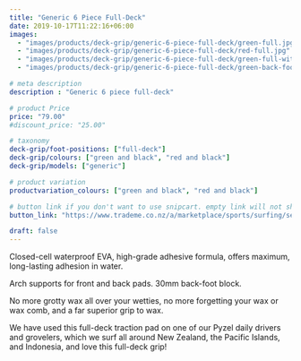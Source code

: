```yaml
---
title: "Generic 6 Piece Full-Deck"
date: 2019-10-17T11:22:16+06:00
images: 
  - "images/products/deck-grip/generic-6-piece-full-deck/green-full.jpg"
  - "images/products/deck-grip/generic-6-piece-full-deck/red-full.jpg"
  - "images/products/deck-grip/generic-6-piece-full-deck/green-full-with-measurements.jpg"
  - "images/products/deck-grip/generic-6-piece-full-deck/green-back-foot.jpg"

# meta description
description : "Generic 6 piece full-deck"

# product Price
price: "79.00"
#discount_price: "25.00"

# taxonomy
deck-grip/foot-positions: ["full-deck"]
deck-grip/colours: ["green and black", "red and black"]
deck-grip/models: ["generic"]

# product variation
productvariation_colours: ["green and black", "red and black"]

# button link if you don't want to use snipcart. empty link will not show button
button_link: "https://www.trademe.co.nz/a/marketplace/sports/surfing/search?search_string=EpicLines%206%20Piece%20Full%20Deck%20Surfboard%20Traction%20Pad"

draft: false
---
```


Closed-cell waterproof EVA, high-grade adhesive formula, offers maximum, long-lasting adhesion in water.

Arch supports for front and back pads.
30mm back-foot block.

No more grotty wax all over your wetties, no more forgetting your wax or wax comb, and a far superior grip to wax.

We have used this full-deck traction pad on one of our Pyzel daily drivers and grovelers, which we surf all around New Zealand, the Pacific Islands, and Indonesia, and love this full-deck grip!
